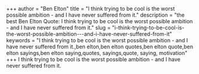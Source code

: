 +++
author = "Ben Elton"
title = "I think trying to be cool is the worst possible ambition - and I have never suffered from it."
description = "the best Ben Elton Quote: I think trying to be cool is the worst possible ambition - and I have never suffered from it."
slug = "i-think-trying-to-be-cool-is-the-worst-possible-ambition---and-i-have-never-suffered-from-it"
keywords = "I think trying to be cool is the worst possible ambition - and I have never suffered from it.,ben elton,ben elton quotes,ben elton quote,ben elton sayings,ben elton saying,quotes, sayings,quote, saying, motivation"
+++
I think trying to be cool is the worst possible ambition - and I have never suffered from it.
